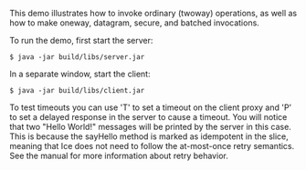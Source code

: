 This demo illustrates how to invoke ordinary (twoway) operations, as
well as how to make oneway, datagram, secure, and batched invocations.

To run the demo, first start the server:

    $ java -jar build/libs/server.jar

In a separate window, start the client:

    $ java -jar build/libs/client.jar

To test timeouts you can use 'T' to set a timeout on the client proxy
and 'P' to set a delayed response in the server to cause a timeout.
You will notice that two "Hello World!" messages will be printed by
the server in this case. This is because the sayHello method is marked
as idempotent in the slice, meaning that Ice does not need to follow
the at-most-once retry semantics. See the manual for more information
about retry behavior.
